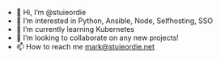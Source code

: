 - 👋 Hi, I’m @stuieordie
- 👀 I’m interested in Python, Ansible, Node, Selfhosting, SSO
- 🌱 I’m currently learning Kubernetes
- 💞️ I’m looking to collaborate on any new projects!
- 📫 How to reach me mark@stuieordie.net

<!---
stuieordie/stuieordie is a ✨ special ✨ repository because its `README.md` (this file) appears on your GitHub profile.
You can click the Preview link to take a look at your changes.
--->
